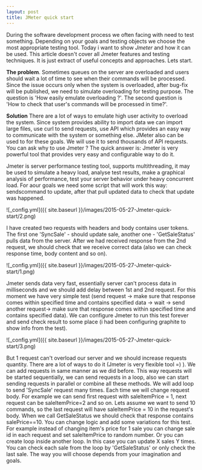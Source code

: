 ```yaml
---
layout: post
title: JMeter quick start
---
```


During the software development process we often facing with need to test something. Depending on your goals and testing objects we choose the most appropriate testing tool.
Today i want to show  *Jmeter* and how it can be used. This article doesn't cover all Jmeter features and testing techniques. It is just extract of useful concepts and approaches. Lets start.

**The problem**.
Sometimes queues on the server are overloaded and users should wait a lot of time to see when their commands will be processed. Since the issue occurs only when the system is overloaded, after bug-fix will be published, we need to simulate overloading for testing purpose. The question is 'How easily emulate overloading ?'. The second question is 'How to check that user's commands will be processed in time?'.

**Solution**
There are a lot of ways to emulate high user activity to overload the system. Since system provides ability to import data we can import large files, use curl to send requests, use API which provides an easy way to communicate with the system or something else. JMeter also can be used to for these goals. We will use it to send thousands of API requests. You can ask why to use Jmeter ? The quick answer is: Jmeter is very powerful tool that provides very easy and configurable way to do it. 

Jmeter is server performance testing tool, supports multithreading, it may be used to simulate a heavy load, analyse test results, make a graphical analysis of performance, test your server behavior under heavy concurrent load. For aour goals we need some script that will work this way:  sendscommand to update, after that pull updated data to check that update was happened.

![_config.yml]({{ site.baseurl }}/images/2015-05-27-Jmeter-quick-start/2.png)

I have created two requests with headers and body contains user tokens. The first one 'SyncSale' - should update sale, another one - 'GetSaleStatus' pulls data from the server. After we had received response from the 2nd request, we should check that we receive correct data (also we can check response time, body content and so on). 

![_config.yml]({{ site.baseurl }}/images/2015-05-27-Jmeter-quick-start/1.png)

Jmeter sends data very fast, essentially server can't process data in milliseconds and we should add delay between 1st and 2nd request. For this moment we have very simple test (send request -> make sure that response comes within specified time and contains specified data -> wait -> send another request-> make sure that response comes within specified time and contains specified data). We can configure Jmeter to run this test forever and send check result to some place (i had been configuring graphite to show info from the test). 

![_config.yml]({{ site.baseurl }}/images/2015-05-27-Jmeter-quick-start/3.png)

But 1 request can't overload our server and we should increase requests quantity. There are a lot of ways to do it (Jmeter is very flexible tool =) ). We can add requests in same manner as we did before. This way requests will be started sequentially, we can send requests in a loop, also we can start sending requests in parallel or combine all these methods.
We will add loop to send 'SyncSale' request many times. Each time we will change request body. For example we can send first request with saleItemPrice = 1, next request can be saleItemPrice=2 and so on. Lets assume we want to send 10 commands, so the last request will have saleItemPrice = 10 in the request's body. When we call GetSaleStatus we should check that response contains salePrice==10. You can change logic and add some variations for this test. For example instead of changing item's price for 1 sale you can change sale id in each request and set saleItemPrice to random number. Or you can create loop inside another loop. In this case you can update X sales Y times. You can check each sale from the loop by 'GetSaleStatus' or only check the last sale. The way you will choose depends from your imagination and goals.



